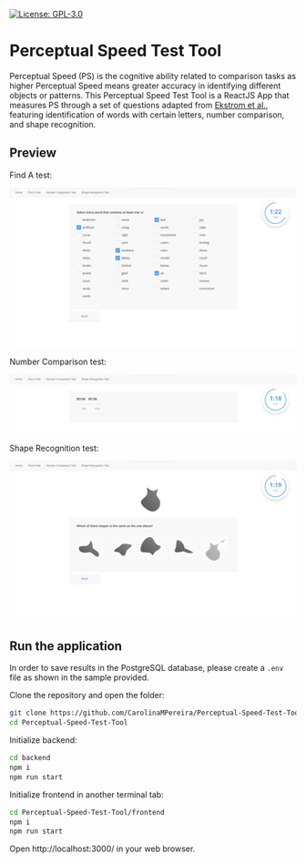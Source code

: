 [![License: GPL-3.0](https://badgen.net/github/license/CarolinaMPereira/Perceptual-Speed-Test-Tool)](https://www.gnu.org/licenses/gpl-3.0)


# Perceptual Speed Test Tool

Perceptual Speed (PS) is the cognitive ability related to comparison tasks as higher Perceptual Speed means greater accuracy in identifying different objects or patterns.
This Perceptual Speed Test Tool is a ReactJS App that measures PS through a set of questions adapted from [Ekstrom et al.][1], featuring identification of words with certain letters, number comparison, and shape recognition.

[1]: https://apps.dtic.mil/sti/citations/AD0410915 "Manual for Kit of Reference Tests for Cognitive Factors (Ekstrom et al., 1963)"

## Preview

Find A test:

<p align="center">
    <img src="frontend\src\img\Find_A_demo.png" alt="Find A Test" width="800" style="display: block; margin: 0 auto"/>
</p>

Number Comparison test:

<p align="center">
    <img src="frontend\src\img\Numbers_demo.png" alt="Number Comparison Test" width="800" style="display: block; margin: 0 auto"/>
</p>

Shape Recognition test:

<p align="center">
    <img src="frontend\src\img\shapes_demo.png" alt="Shape Recognition Test" width="800" style="display: block; margin: 0 auto"/>
</p>

## Run the application

In order to save results in the PostgreSQL database, please create a `.env` file as shown in the sample provided.

Clone the repository and open the folder:

```bash
git clone https://github.com/CarolinaMPereira/Perceptual-Speed-Test-Tool.git
cd Perceptual-Speed-Test-Tool
```

Initialize backend:

```bash
cd backend
npm i
npm run start
```

Initialize frontend in another terminal tab:

```bash
cd Perceptual-Speed-Test-Tool/frontend
npm i
npm run start
```

Open http://localhost:3000/ in your web browser.
